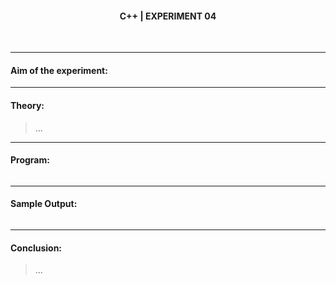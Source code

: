 <h4 align=center><b>C++ | EXPERIMENT 04</b></h4>
<br>

---

#### **Aim of the experiment:**
> 

---

#### **Theory:**
> ...

---

#### **Program:**
```cpp

```

---

#### **Sample Output:**
```cpp

```

---

#### **Conclusion:**
> ...